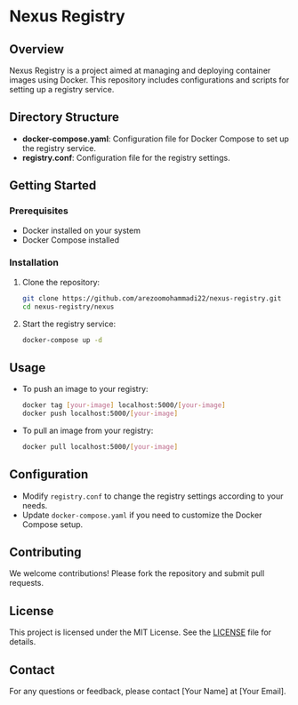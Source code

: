 # Nexus Registry

## Overview

Nexus Registry is a project aimed at managing and deploying container images using Docker. This repository includes configurations and scripts for setting up a registry service.

## Directory Structure

- **docker-compose.yaml**: Configuration file for Docker Compose to set up the registry service.
- **registry.conf**: Configuration file for the registry settings.

## Getting Started

### Prerequisites

- Docker installed on your system
- Docker Compose installed

### Installation

1. Clone the repository:
    ```bash
    git clone https://github.com/arezoomohammadi22/nexus-registry.git
    cd nexus-registry/nexus
    ```

2. Start the registry service:
    ```bash
    docker-compose up -d
    ```

## Usage

- To push an image to your registry:
    ```bash
    docker tag [your-image] localhost:5000/[your-image]
    docker push localhost:5000/[your-image]
    ```

- To pull an image from your registry:
    ```bash
    docker pull localhost:5000/[your-image]
    ```

## Configuration

- Modify `registry.conf` to change the registry settings according to your needs.
- Update `docker-compose.yaml` if you need to customize the Docker Compose setup.

## Contributing

We welcome contributions! Please fork the repository and submit pull requests.

## License

This project is licensed under the MIT License. See the [LICENSE](../LICENSE) file for details.

## Contact

For any questions or feedback, please contact [Your Name] at [Your Email].

